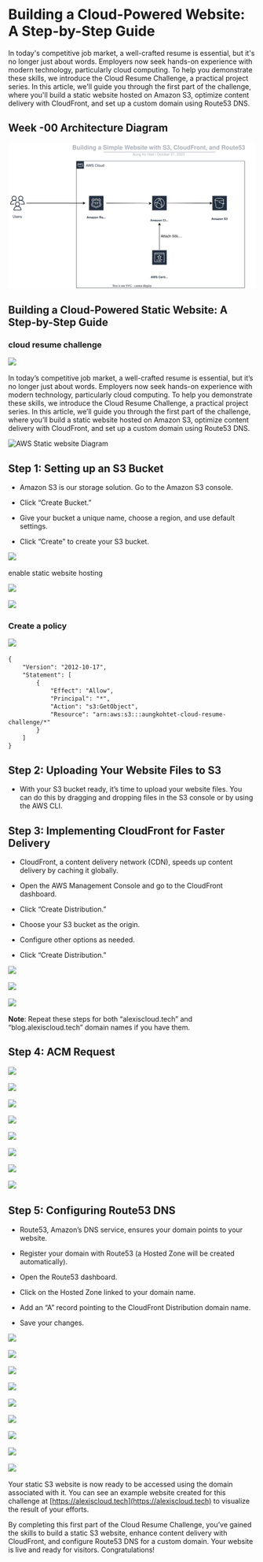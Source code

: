 
# Building a Cloud-Powered Website: A Step-by-Step Guide

In today's competitive job market, a well-crafted resume is essential, but it's no longer just about words. Employers now seek hands-on experience with modern technology, particularly cloud computing. To help you demonstrate these skills, we introduce the Cloud Resume Challenge, a practical project series. In this article, we'll guide you through the first part of the challenge, where you'll build a static website hosted on Amazon S3, optimize content delivery with CloudFront, and set up a custom domain using Route53 DNS.

## Week -00 Architecture Diagram

![aws diagram-S3 Static Website.drawio.svg](/journal/assets/aws%20diagram-S3%20Static%20Website.drawio.svg)


## Building a Cloud-Powered Static Website: A Step-by-Step Guide

### cloud resume challenge

![](https://cdn-images-1.medium.com/max/2732/1*wheQSjMHJt5jjr0HGfaJgA.png)

In today’s competitive job market, a well-crafted resume is essential, but it’s no longer just about words. Employers now seek hands-on experience with modern technology, particularly cloud computing. To help you demonstrate these skills, we introduce the Cloud Resume Challenge, a practical project series. In this article, we’ll guide you through the first part of the challenge, where you’ll build a static website hosted on Amazon S3, optimize content delivery with CloudFront, and set up a custom domain using Route53 DNS.

![AWS Static website Diagram](https://cdn-images-1.medium.com/max/2000/1*avukGyrS7GHRJCzsIuxxwQ.png)

## Step 1: Setting up an S3 Bucket

* Amazon S3 is our storage solution. Go to the Amazon S3 console.

* Click “Create Bucket.”

* Give your bucket a unique name, choose a region, and use default settings.

* Click “Create” to create your S3 bucket.

![](https://cdn-images-1.medium.com/max/3812/1*TtetQ0_fdGQZLMtUEQXehA.jpeg)

enable static website hosting

![](https://cdn-images-1.medium.com/max/3812/1*U41dVsMs4IPx6vjlYcmbxw.jpeg)

![](https://cdn-images-1.medium.com/max/3830/1*BXILGzcM9vFocGMp5laf7Q.jpeg)

### Create a policy

![](https://cdn-images-1.medium.com/max/3830/1*VhqR-_iJddeTJPqTXQ5V_g.jpeg)

    {
        "Version": "2012-10-17",
        "Statement": [
            {
                "Effect": "Allow",
                "Principal": "*",
                "Action": "s3:GetObject",
                "Resource": "arn:aws:s3:::aungkohtet-cloud-resume-challenge/*"
            }
        ]
    }

## Step 2: Uploading Your Website Files to S3

* With your S3 bucket ready, it’s time to upload your website files. You can do this by dragging and dropping files in the S3 console or by using the AWS CLI.

## Step 3: Implementing CloudFront for Faster Delivery

* CloudFront, a content delivery network (CDN), speeds up content delivery by caching it globally.

* Open the AWS Management Console and go to the CloudFront dashboard.

* Click “Create Distribution.”

* Choose your S3 bucket as the origin.

* Configure other options as needed.

* Click “Create Distribution.”

![](https://cdn-images-1.medium.com/max/3836/1*VM-b-wyJfHQxoFyGYQ6jtA.jpeg)

![](https://cdn-images-1.medium.com/max/3834/1*zC6T1hL06cA6XUq0CaxBUw.jpeg)

![](https://cdn-images-1.medium.com/max/3838/1*FqSer1x2UK9kqrJkFOQmPg.jpeg)

**Note**: Repeat these steps for both “alexiscloud.tech” and “blog.alexiscloud.tech” domain names if you have them.

## Step 4: ACM Request

![](https://cdn-images-1.medium.com/max/3840/1*G3fA2kCPLTr7K-9-qAOyRg.jpeg)

![](https://cdn-images-1.medium.com/max/3832/1*6mDo1uljn3A09TJG7p1fzA.jpeg)

![](https://cdn-images-1.medium.com/max/3782/1*Kfm95yWIUj3hSS50bBTinA.jpeg)

![](https://cdn-images-1.medium.com/max/3800/1*iTMFpyu8sBpVhzjRhYn6CA.jpeg)

![](https://cdn-images-1.medium.com/max/3836/1*Q13gRwVjKwAJ7uVoCqlPxQ.jpeg)

![](https://cdn-images-1.medium.com/max/3832/1*dBkQh1qToK5T8PC0jnCipQ.jpeg)

![](https://cdn-images-1.medium.com/max/3838/1*HIt9ePTpZfwHYfC7MQD74g.jpeg)

![](https://cdn-images-1.medium.com/max/3840/1*RQLwcDe6R0GYY5UmUXDiiQ.jpeg)

## Step 5: Configuring Route53 DNS

* Route53, Amazon’s DNS service, ensures your domain points to your website.

* Register your domain with Route53 (a Hosted Zone will be created automatically).

* Open the Route53 dashboard.

* Click on the Hosted Zone linked to your domain name.

* Add an “A” record pointing to the CloudFront Distribution domain name.

* Save your changes.

![](https://cdn-images-1.medium.com/max/3836/1*u8IxhmiCzkM-ZtJ2Zm88aw.jpeg)

![](https://cdn-images-1.medium.com/max/3838/1*woJn17CBDC6YJIutfwt43g.jpeg)

![](https://cdn-images-1.medium.com/max/3830/1*-MLPcPiNnwOo8Jd4FWFu1Q.jpeg)

![](https://cdn-images-1.medium.com/max/3810/1*HZuLQYjxTUDwulyFYoGF3A.jpeg)

![](https://cdn-images-1.medium.com/max/3836/1*vp_ki6DYUVoUQezGWfsCLw.jpeg)

![](https://cdn-images-1.medium.com/max/3826/1*xvaitgd4mVLBK-qPVWiZQQ.jpeg)

![](https://cdn-images-1.medium.com/max/3826/1*A1FPCc7qT7luOx9XOPYSpA.jpeg)

![](https://cdn-images-1.medium.com/max/3832/1*937Z94NBlZxdY7w9HMH9Vg.jpeg)

![](https://cdn-images-1.medium.com/max/3840/1*JnSE_CAuBRvxfKrtFSeGDg.jpeg)

Your static S3 website is now ready to be accessed using the domain associated with it. You can see an example website created for this challenge at [https://alexiscloud.tech](https://alexiscloud.tech) to visualize the result of your efforts.

By completing this first part of the Cloud Resume Challenge, you’ve gained the skills to build a static S3 website, enhance content delivery with CloudFront, and configure Route53 DNS for a custom domain. Your website is live and ready for visitors. Congratulations!

